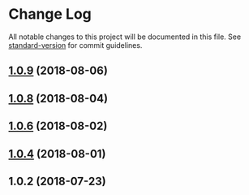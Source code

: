 # Change Log

All notable changes to this project will be documented in this file. See [standard-version](https://github.com/conventional-changelog/standard-version) for commit guidelines.

<a name="1.0.9"></a>
## [1.0.9](https://github.com/Evolvus/evolvus-platform-server/compare/v1.0.8...v1.0.9) (2018-08-06)



<a name="1.0.8"></a>
## [1.0.8](https://github.com/Evolvus/evolvus-platform-server/compare/v1.0.6...v1.0.8) (2018-08-04)



<a name="1.0.6"></a>
## [1.0.6](https://github.com/Evolvus/evolvus-platform-server/compare/v1.0.4...v1.0.6) (2018-08-02)



<a name="1.0.4"></a>
## [1.0.4](https://github.com/Evolvus/evolvus-platform-server/compare/v1.0.2...v1.0.4) (2018-08-01)



<a name="1.0.2"></a>
## 1.0.2 (2018-07-23)
